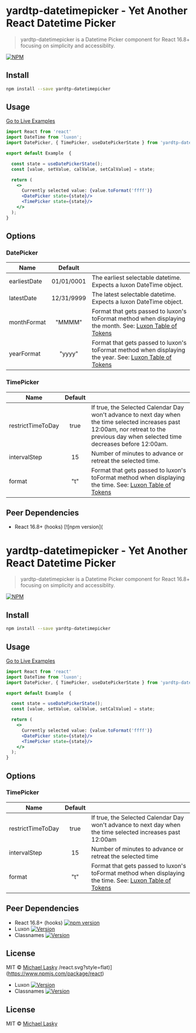 
# yardtp-datetimepicker - Yet Another React Datetime Picker

> yardtp-datetimepicker is a Datetime Picker component for React 16.8+ focusing on simplicity and accessiblity. 

[![NPM](https://img.shields.io/npm/v/yardtp-datetimepicker.svg)](https://www.npmjs.com/package/yardtp-datetimepicker) 

## Install

```bash
npm install --save yardtp-datetimepicker
```
## Usage
[Go to Live Examples](https://nuclearhorsestudios.github.io/yardtp-datetimepicker/)

```jsx
import React from 'react'
import DateTime from 'luxon';
import DatePicker, { TimePicker, useDatePickerState } from 'yardtp-datetimepicker'

export default Example  {

  const state = useDatePickerState(); 
  const [value, setValue, calValue, setCalValue] = state;

  return (
    <>
      Currently selected value: {value.toFormat('ffff')}
      <DatePicker state={state}/>
      <TimePicker state={state}/>
    </>
  );
}
```

## Options
### DatePicker
| Name              | Default    |                                                |
| ----------------- |:----------:| ---------------------------------------------- |
| earliestDate      | 01/01/0001 | The earliest selectable datetime. Expects a luxon DateTime object. 
| latestDate        | 12/31/9999 | The latest selectable datetime. Expects a luxon DateTime object.
| monthFormat      | "MMMM"      | Format that gets passed to luxon's toFormat method when displaying the month.  See: [Luxon Table of Tokens](https://moment.github.io/luxon/docs/manual/formatting.html#table-of-tokens)
| yearFormat       | "yyyy"      | Format that gets passed to luxon's toFormat method when displaying the year.  See: [Luxon Table of Tokens](https://moment.github.io/luxon/docs/manual/formatting.html#table-of-tokens)



### TimePicker
| Name              | Default |                                                  |
| ----------------- |:-------:| ------------------------------------------------ |
| restrictTimeToDay | true    | If true, the Selected Calendar Day won't advance to  next day when the time selected increases past 12:00am, nor retreat to the previous day when selected time decreases before 12:00am. 
| intervalStep      | 15      | Number of minutes to advance or retreat the selected time. 
| format    	    | "t"     | Format that gets passed to luxon's toFormat method when displaying the time.  See: [Luxon Table of Tokens](https://moment.github.io/luxon/docs/manual/formatting.html#table-of-tokens)

## Peer Dependencies
* React 16.8+ (hooks) [![npm version](
# yardtp-datetimepicker - Yet Another React Datetime Picker

> yardtp-datetimepicker is a Datetime Picker component for React 16.8+ focusing on simplicity and accessiblity. 

[![NPM](https://img.shields.io/npm/v/yardtp-datetimepicker.svg)](https://www.npmjs.com/package/yardtp-datetimepicker) 

## Install

```bash
npm install --save yardtp-datetimepicker
```
## Usage
[Go to Live Examples](https://nuclearhorsestudios.github.io/yardtp-datetimepicker/)

```jsx
import React from 'react'
import DateTime from 'luxon';
import DatePicker, { TimePicker, useDatePickerState } from 'yardtp-datetimepicker'

export default Example  {

  const state = useDatePickerState(); 
  const [value, setValue, calValue, setCalValue] = state;

  return (
    <>
      Currently selected value: {value.toFormat('ffff')}
      <DatePicker state={state}/>
      <TimePicker state={state}/>
    </>
  );
}
```

## Options

### TimePicker
| Name              | Default |                                                  |
| ----------------- |:-------:| ------------------------------------------------ |
| restrictTimeToDay | true    | If true, the Selected Calendar Day won't advance to  next day when the time selected increases past 12:00am                           |
| intervalStep      | 15      | Number of minutes to advance or retreat the selected time 									 |
| format    	    | "t"     | Format that gets passed to luxon's toFormat method when displaying the time.  See: [Luxon Table of Tokens](https://moment.github.io/luxon/docs/manual/formatting.html#table-of-tokens)

## Peer Dependencies
* React 16.8+ (hooks) [![npm version](https://img.shields.io/npm/v/react.svg?style=flat)](https://www.npmjs.com/package/react)
* Luxon [![Version](https://img.shields.io/npm/v/luxon.svg?style=flat)](https://npmjs.org/package/luxon)
* Classnames [![Version](http://img.shields.io/npm/v/classnames.svg?style=flat)](https://www.npmjs.org/package/classnames)

## License

MIT © [Michael Lasky](https://github.com/NuclearHorseStudios)
/react.svg?style=flat)](https://www.npmjs.com/package/react)
* Luxon [![Version](https://badge.fury.io/js/luxon.svg?style=flat)](https://npmjs.org/package/luxon)
* Classnames [![Version](http://img.shields.io/npm/v/classnames.svg?style=flat)](https://www.npmjs.org/package/classnames)

## License

MIT © [Michael Lasky](https://github.com/NuclearHorseStudios)
